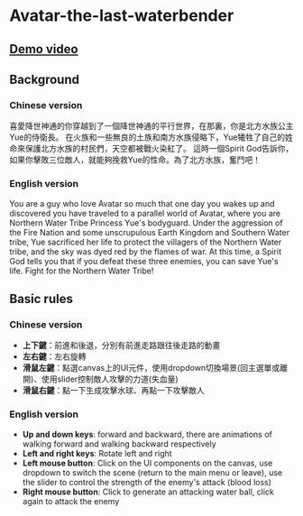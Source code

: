 # Avatar-the-last-waterbender
## [Demo video](https://youtu.be/leZAsIE7XCo)

## Background
### Chinese version
喜愛降世神通的你穿越到了一個降世神通的平行世界，在那裏，你是北方水族公主Yue的侍衛長。
在火族和一些無良的土族和南方水族侵略下，Yue犧牲了自己的姓命來保護北方水族的村民們，天空都被戰火染紅了。
這時一個Spirit God告訴你，如果你擊敗三位敵人，就能夠挽救Yue的性命。為了北方水族，奮鬥吧！

### English version
You are a guy who love Avatar so much that one day you wakes up and discovered you have traveled to a parallel world of Avatar, where you are Northern Water Tribe Princess Yue's bodyguard.
Under the aggression of the Fire Nation and some unscrupulous Earth Kingdom and Southern Water tribe, Yue sacrificed her life to protect the villagers of the Northern Water tribe, and the sky was dyed red by the flames of war.
At this time, a Spirit God tells you that if you defeat these three enemies, you can save Yue's life. Fight for the Northern Water Tribe!

## Basic rules
### Chinese version
- **上下鍵**：前進和後退，分別有前進走路跟往後走路的動畫 
- **左右鍵**：左右旋轉
- **滑鼠左鍵**：點選canvas上的UI元件，使用dropdown切換場景(回主選單或離開)、使用slider控制敵人攻擊的力道(失血量)
- **滑鼠右鍵**：點一下生成攻擊水球、再點一下攻擊敵人
### English version
- **Up and down keys**: forward and backward, there are animations of walking forward and walking backward respectively
- **Left and right keys**: Rotate left and right
- **Left mouse button**: Click on the UI components on the canvas, use dropdown to switch the scene (return to the main menu or leave), use the slider to control the strength of the enemy's attack (blood loss)
- **Right mouse button**: Click to generate an attacking water ball, click again to attack the enemy
